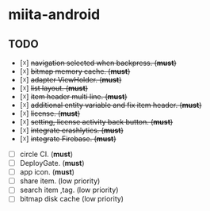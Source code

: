 # miita-android

## TODO
- [☓] ~~navigation selected when backpress. (**must**)~~
- [☓] ~~bitmap memory cache. (**must**)~~
- [☓] ~~adapter ViewHolder. (**must**)~~
- [☓] ~~list layout. (**must**)~~
- [☓] ~~item header multi line. (**must**)~~
- [☓] ~~additional entity variable and fix item header. (**must**)~~
- [☓] ~~license. (**must**)~~
- [☓] ~~setting, license activity back button. (**must**)~~
- [☓] ~~integrate crashlytics. (**must**)~~
- [☓] ~~integrate Firebase. (**must**)~~
- [ ] circle CI. (**must**)
- [ ] DeployGate. (**must**)
- [ ] app icon. (**must**)
- [ ] share item. (low priority)
- [ ] search item ,tag. (low priority)
- [ ] bitmap disk cache (low priority)
